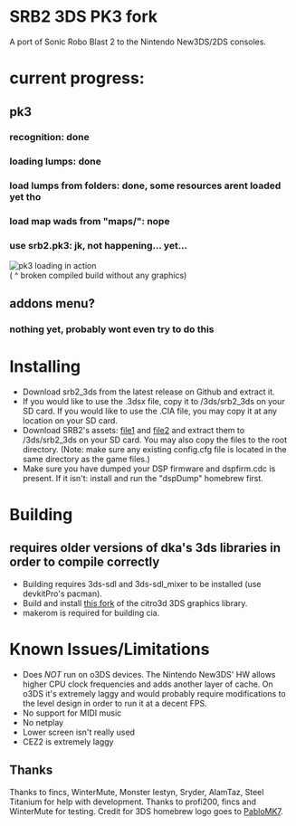 # SRB2 3DS PK3 fork
A port of Sonic Robo Blast 2 to the Nintendo New3DS/2DS consoles. <br>
# current progress: <br>
## pk3
 ### recognition: done <br>
 ### loading lumps: done <br>
 ### load lumps from folders: done, some resources arent loaded yet tho <br>
 ### load map wads from "maps/": nope <br>
 ### use srb2.pk3: jk, not happening... yet... <br>
 ![pk3 loading in action](https://drive.usercontent.google.com/download?id=1kxmqsVjOS0bZEDbIy13EVjDbGgSsKqxD&export=download&authuser=0) <br>
 ( ^ broken compiled build without any graphics)
## addons menu? <br>
 ### nothing yet, probably wont even try to do this
# Installing
* Download srb2_3ds from the latest release on Github and extract it.
* If you would like to use the .3dsx file, copy it to /3ds/srb2_3ds on your SD card.
	If you would like to use the .CIA file, you may copy it at any location on your SD card.
* Download SRB2's assets: [file1](https://github.com/mazmazz/SRB2/releases/download/SRB2_assets/SRB2-v2122-assets.7z) and [file2](https://github.com/mazmazz/SRB2/releases/download/SRB2_assets/SRB2-v2122-optional-assets.7z) and extract them to /3ds/srb2_3ds on your SD card.
	You may also copy the files to the root directory. (Note: make sure any existing config.cfg file is located in the same directory as the game files.)
* Make sure you have dumped your DSP firmware and dspfirm.cdc is present. If it isn't: install and run the "dspDump" homebrew first.

# Building
## requires older versions of dka's 3ds libraries in order to compile correctly
* Building requires 3ds-sdl and 3ds-sdl_mixer to be installed (use devkitPro's pacman).
* Build and install [this fork](https://github.com/derrekr/citro3d) of the citro3d 3DS graphics library.
* makerom is required for building cia.

# Known Issues/Limitations
* Does *NOT* run on o3DS devices. The Nintendo New3DS' HW allows higher CPU clock frequencies and adds another layer of cache.
	On o3DS it's extremely laggy and would probably require modifications to the level design in order to run it at a decent FPS.
* No support for MIDI music
* No netplay
* Lower screen isn't really used
* CEZ2 is extremely laggy

## Thanks
Thanks to fincs, WinterMute, Monster Iestyn, Sryder, AlamTaz, Steel Titanium for help with development.
Thanks to profi200, fincs and WinterMute for testing.
Credit for 3DS homebrew logo goes to [PabloMK7](http://gbatemp.net/members/pablomk7.345712/).

